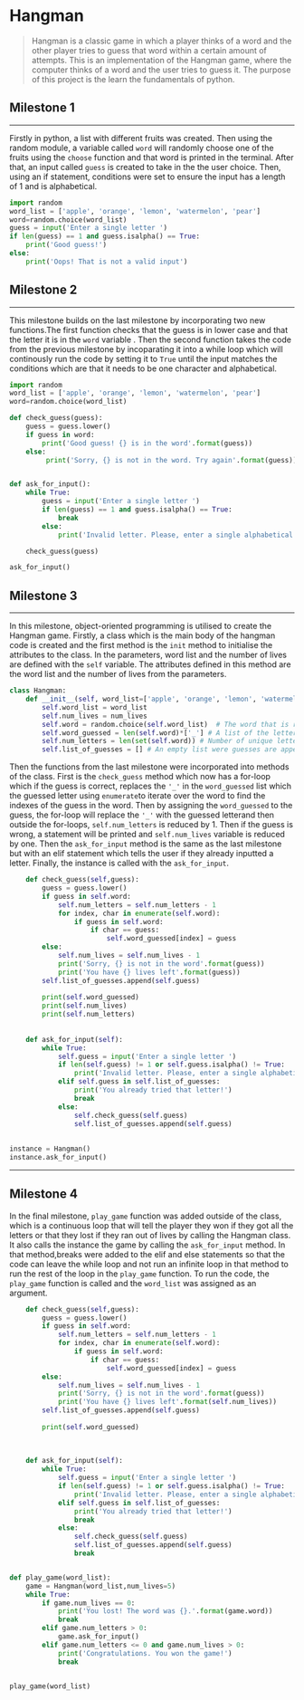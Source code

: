 # Hangman
> Hangman is a classic game in which a player thinks of a word and the other player tries to guess that word within a certain amount of attempts. This is an implementation of the Hangman game, where the computer thinks of a word and the user tries to guess it. The purpose of this project is the learn the fundamentals of python.

## Milestone 1
---
Firstly in python, a list with different fruits was created. Then using the random module, a variable called `word` will randomly choose one of the fruits using the `choose` function and that word is printed in the terminal. After that, an input called `guess` is created to take in the the user choice. Then, using an if statement, conditions were set to ensure the input has a length of 1 and is alphabetical.

```python
import random
word_list = ['apple', 'orange', 'lemon', 'watermelon', 'pear']
word=random.choice(word_list)
guess = input('Enter a single letter ')
if len(guess) == 1 and guess.isalpha() == True:
    print('Good guess!')
else:
    print('Oops! That is not a valid input') 
```
## Milestone 2
---
This milestone builds on the last milestone by incorporating two new functions.The first function checks that the guess is in lower case and that the letter it is in the `word` variable  . Then the second function takes the code from the previous milestone by incoparating it into a while loop which will continously run the code by setting it to `True` until the input matches the conditions which are that it needs to be one character and alphabetical. 

```python
import random
word_list = ['apple', 'orange', 'lemon', 'watermelon', 'pear']
word=random.choice(word_list)

def check_guess(guess):
    guess = guess.lower()
    if guess in word:
        print('Good guess! {} is in the word'.format(guess))
    else:
         print('Sorry, {} is not in the word. Try again'.format(guess))


def ask_for_input():
    while True:
        guess = input('Enter a single letter ')
        if len(guess) == 1 and guess.isalpha() == True:
            break
        else:
            print('Invalid letter. Please, enter a single alphabetical character.')

    check_guess(guess)

ask_for_input()
```
## Milestone 3
---
In this milestone, object-oriented programming is utilised to create the Hangman game. Firstly, a class which is the main body of the hangman code is created and the first method is the `init` method to initialise the attributes to the class. In the parameters, word list and the number of lives are defined with the `self` variable. The attributes defined in this method are the word list and the number of lives from the parameters. 

<!-- But also I initialised the word that is randomly picked by the code, the word_guessed attribute which is a list of the letters of the word with the ones not guessed replaced by '_', the number of unique letters not guessed and a list of guesses which at the start of the game is empty.   -->


```python
class Hangman:
    def __init__(self, word_list=['apple', 'orange', 'lemon', 'watermelon', 'pear'], num_lives=5):
        self.word_list = word_list 
        self.num_lives = num_lives
        self.word = random.choice(self.word_list)  # The word that is randomly picked by the code
        self.word_guessed = len(self.word)*['_'] # A list of the letters of the word with the ones not guessed replaced by '_'
        self.num_letters = len(set(self.word)) # Number of unique letter in the word
        self.list_of_guesses = [] # An empty list were guesses are appended 
```
Then the functions from the last milestone were incorporated into methods of the class. First is the `check_guess` method which now has a for-loop which if the guess is correct, replaces the `'_'` in the `word_guessed` list which the guessed letter using `enumerate`to iterate over the word to find the indexes of the guess in the word. Then by assigning the `word_guessed` to the guess, the for-loop will replace the `'_'` with the guessed letterand then outside the for-loops, `self.num_letters` is reduced by 1. Then if the guess is wrong, a statement will be printed and `self.num_lives` variable is reduced by one. Then the `ask_for_input` method is the same as the last milestone but with an elif statement which tells the user if they already inputted a letter. Finally, the instance is called with the `ask_for_input`.    
```python
    def check_guess(self,guess):
        guess = guess.lower()
        if guess in self.word:
            self.num_letters = self.num_letters - 1
            for index, char in enumerate(self.word):
                if guess in self.word:
                    if char == guess:
                        self.word_guessed[index] = guess
        else:
            self.num_lives = self.num_lives - 1
            print('Sorry, {} is not in the word'.format(guess))
            print('You have {} lives left'.format(guess))
        self.list_of_guesses.append(self.guess)
    
        print(self.word_guessed)
        print(self.num_lives)
        print(self.num_letters)       
        
                           
    def ask_for_input(self):
        while True:
            self.guess = input('Enter a single letter ')
            if len(self.guess) != 1 or self.guess.isalpha() != True:
                print('Invalid letter. Please, enter a single alphabetical character.')
            elif self.guess in self.list_of_guesses:
                print('You already tried that letter!')
                break                   
            else:
                self.check_guess(self.guess)
                self.list_of_guesses.append(self.guess)
       
                                
instance = Hangman()
instance.ask_for_input()
```
---
## Milestone 4
In the final milestone, `play_game` function was added outside of the class, which is a continuous loop that will tell the player they won if they got all the letters or that they lost if they ran out of lives by calling the Hangman class. It also calls the instance the game by calling the `ask_for_input` method. In that method,breaks were added to the elif and else statements so that the code can leave the while loop and not run an infinite loop in that method to run the rest of the loop in the `play_game` function. To run the code, the `play_game` function is called and the `word_list` was assigned as an argument.
```python
    def check_guess(self,guess):
        guess = guess.lower()
        if guess in self.word:
            self.num_letters = self.num_letters - 1
            for index, char in enumerate(self.word):
                if guess in self.word:
                    if char == guess:
                        self.word_guessed[index] = guess
        else:
            self.num_lives = self.num_lives - 1
            print('Sorry, {} is not in the word'.format(guess))
            print('You have {} lives left'.format(self.num_lives))
        self.list_of_guesses.append(self.guess)
    
        print(self.word_guessed)
     
        
                           
    def ask_for_input(self):
        while True:
            self.guess = input('Enter a single letter ')
            if len(self.guess) != 1 or self.guess.isalpha() != True:
                print('Invalid letter. Please, enter a single alphabetical character.')
            elif self.guess in self.list_of_guesses:
                print('You already tried that letter!')
                break                   
            else:
                self.check_guess(self.guess)
                self.list_of_guesses.append(self.guess)
                break


def play_game(word_list):
    game = Hangman(word_list,num_lives=5)
    while True:
        if game.num_lives == 0:
            print('You lost! The word was {}.'.format(game.word))
            break
        elif game.num_letters > 0:
            game.ask_for_input()
        elif game.num_letters <= 0 and game.num_lives > 0:
            print('Congratulations. You won the game!')
            break


play_game(word_list)

```

